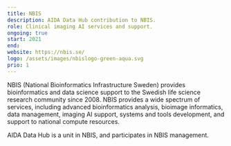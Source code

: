 ```yaml
---
title: NBIS
description: AIDA Data Hub contribution to NBIS.
role: Clinical imaging AI services and support.
ongoing: true
start: 2021
end:
website: https://nbis.se/
logo: /assets/images/nbislogo-green-aqua.svg
prio: 1
---
```

NBIS (National Bioinformatics Infrastructure Sweden) provides bioinformatics and data science support to the Swedish life science research community since 2008. NBIS provides a wide spectrum of services, including advanced bioinformatics analysis, bioimage informatics, data management, imaging AI support, systems and tools development, and support to national compute resources.

AIDA Data Hub is a unit in NBIS, and participates in NBIS management.
